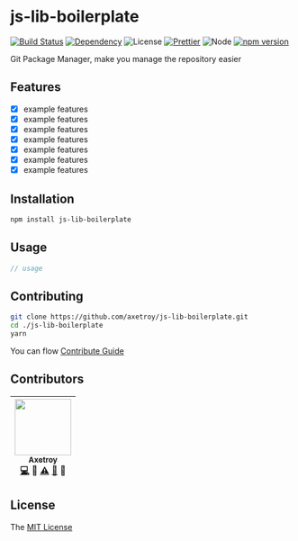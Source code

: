 # js-lib-boilerplate
[![Build Status](https://travis-ci.org/axetroy/js-lib-boilerplate.svg?branch=master)](https://travis-ci.org/axetroy/js-lib-boilerplate)
[![Dependency](https://david-dm.org/axetroy/js-lib-boilerplate.svg)](https://david-dm.org/axetroy/js-lib-boilerplate)
![License](https://img.shields.io/badge/license-MIT-green.svg)
[![Prettier](https://img.shields.io/badge/Code%20Style-Prettier-green.svg)](https://github.com/prettier/prettier)
![Node](https://img.shields.io/badge/node-%3E=6.0-blue.svg?style=flat-square)
[![npm version](https://badge.fury.io/js/js-lib-boilerplate.svg)](https://badge.fury.io/js/js-lib-boilerplate)

Git Package Manager, make you manage the repository easier

## Features

- [x] example features
- [x] example features
- [x] example features
- [x] example features
- [x] example features
- [x] example features
- [x] example features

## Installation
```bash
npm install js-lib-boilerplate
```

## Usage

```javascript
// usage
```

## Contributing

```bash
git clone https://github.com/axetroy/js-lib-boilerplate.git
cd ./js-lib-boilerplate
yarn
```

You can flow [Contribute Guide](https://github.com/axetroy/js-lib-boilerplate/blob/master/contributing.md)

## Contributors

<!-- ALL-CONTRIBUTORS-LIST:START - Do not remove or modify this section -->
| [<img src="https://avatars1.githubusercontent.com/u/9758711?v=3" width="100px;"/><br /><sub>Axetroy</sub>](http://axetroy.github.io)<br />[💻](https://github.com/gpmer/gpm.js/commits?author=axetroy) 🔌 [⚠️](https://github.com/gpmer/gpm.js/commits?author=axetroy) [🐛](https://github.com/gpmer/gpm.js/issues?q=author%3Aaxetroy) 🎨 |
| :---: |
<!-- ALL-CONTRIBUTORS-LIST:END -->

## License

The [MIT License](https://github.com/axetroy/js-lib-boilerplate/blob/master/LICENSE)
